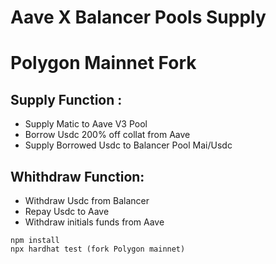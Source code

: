 # Aave X Balancer Pools Supply 
# Polygon Mainnet Fork


## Supply Function : 

- Supply Matic to Aave V3 Pool
- Borrow Usdc 200% off collat from Aave
- Supply Borrowed Usdc to Balancer Pool Mai/Usdc 

## Whithdraw Function: 

- Withdraw Usdc from Balancer
- Repay Usdc to Aave
- Withdraw initials funds from Aave 

```shell
npm install
npx hardhat test (fork Polygon mainnet)
```
